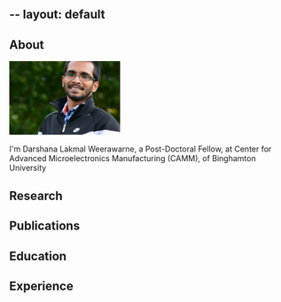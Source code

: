 --
layout: default
---

## About

<img class="profile-picture" src="sherlock.jpg" width="200">

I'm Darshana Lakmal Weerawarne, 
a Post-Doctoral Fellow,
at Center for Advanced Microelectronics Manufacturing (CAMM), 
of Binghamton University

## Research

## Publications

## Education 

## Experience 
